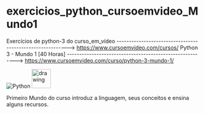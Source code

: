 # exercicios_python_cursoemvideo_Mundo1
Exercícios de python-3 do curso_em_vídeo ---------------------------------------------------------->  https://www.cursoemvideo.com/cursos/ 
Python 3 - Mundo 1 [40 Horas] --------------------------------------------------------->  https://www.cursoemvideo.com/curso/python-3-mundo-1/

![Python](https://img.shields.io/badge/Python-3776AB?style=flat-square&logo=Python&logoColor=white)
<img src="https://github.com/amandewatnitrr/amandewatnitrr/blob/main/imgs/python-5.svg" alt="drawing" width="50"/>

Primeiro Mundo do curso introduz a linguagem, seus conceitos e ensina alguns recursos.
